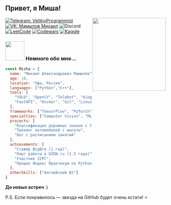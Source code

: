 ## Привет, я Миша!
<img align='right' src="https://i.giphy.com/media/v1.Y2lkPTc5MGI3NjExaGFvZGJpNmpseTZjOTNlcnNicmZldnltZzR2bXhjdGtrbWhzbXl0OSZlcD12MV9pbnRlcm5hbF9naWZfYnlfaWQmY3Q9Zw/fha1cv4Le2lVRXXJsc/giphy.gif" width="230">

[![Telegram: VelikiyProgrammist](https://img.shields.io/badge/Telegram-blue)](https://web.telegram.org/a/#1825145195)
[![VK: Мамылов Михаил](https://img.shields.io/badge/VK-blue)](https://vk.com/tvoy_trash)
![Discord](https://img.shields.io/badge/Discord--thesilliest-gray)
[![LeetCode](https://img.shields.io/badge/LeetCode-yellow)](https://leetcode.com/u/Yulo123)
[![Codewars](https://img.shields.io/badge/Codewars-red)]([https://leetcode.com/u/Yulo123](https://www.codewars.com/users/Yulo111))
[![Kaggle](https://img.shields.io/badge/Kaggle-blue)](https://www.kaggle.com/ytrash)


### <img src="https://media.giphy.com/media/BvC7TmEd7odbi/giphy.gif?cid=ecf05e47nwnqjuif1nvz21n5efbfvft4tyb1b10p2xaocts9&ep=v1_gifs_search&rid=giphy.gif&ct=g" width="60"> Немного обо мне...

```javascript
const Misha = {
  name: "Михаил Александрович Мамылов",
  age: 19,
  location: "Уфа, Россия",
  languages: ["Python","C++"],
  tools: [
    "YOLO", "OpenCV", "Telebot", "Aiogram", "NumPy", "Matplotlib", "Pandas", 
    "FastAPI", "Docker", "Git", "Linux"
  ],
  frameworks: ["TensorFlow", "PyTorch", "SAHI", "YOLOv8"],
  specialties: ["Computer Vision", "ML", "Telegram bots", "Tracking", "Data Science"],
  projects: [
    "Классификация дорожных знаков с YOLO",
    "Трекинг автомобилей с высоты",
    "Бот с расписанием занятий"
  ],
  achievements: [
    "Стажёр BigBro (1 год)",
    "Опыт работы в OZON.ru (1.5 года)",
    "Участник ICPC",
    "Прошел Яндекс Практикум по Python"
  ],
  otherSkills: ["Английский B2"]
}
```

**До новых встреч** :)

P.S. Если понравилось — звезда на GitHub будет очень кстати! ⭐

